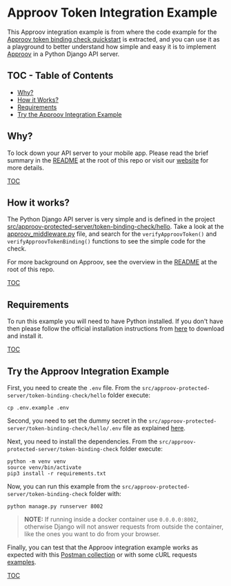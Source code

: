 # Approov Token Integration Example

This Approov integration example is from where the code example for the [Approov token binding check quickstart](/docs/APPROOV_TOKEN_BINDING_QUICKSTART.md) is extracted, and you can use it as a playground to better understand how simple and easy it is to implement [Approov](https://approov.io) in a Python Django API server.

## TOC - Table of Contents

* [Why?](#why)
* [How it Works?](#how-it-works)
* [Requirements](#requirements)
* [Try the Approov Integration Example](#try-the-approov-integration-example)


## Why?

To lock down your API server to your mobile app. Please read the brief summary in the [README](/README.md#why) at the root of this repo or visit our [website](https://approov.io/product.html) for more details.

[TOC](#toc---table-of-contents)


## How it works?

The Python Django API server is very simple and is defined in the project [src/approov-protected-server/token-binding-check/hello](/src/approov-protected-server/token-binding-check/hello). Take a look at the [approov_middleware.py](/src/approov-protected-server/token-binding-check/hello/approov_middleware.py) file, and search for the `verifyApproovToken()` and `verifyApproovTokenBinding()` functions to see the simple code for the check.

For more background on Approov, see the overview in the [README](/README.md#how-it-works) at the root of this repo.

[TOC](#toc---table-of-contents)


## Requirements

To run this example you will need to have Python installed. If you don't have then please follow the official installation instructions from [here](https://wiki.python.org/moin/BeginnersGuide/Download) to download and install it.

[TOC](#toc---table-of-contents)


## Try the Approov Integration Example

First, you need to create the `.env` file. From the `src/approov-protected-server/token-binding-check/hello` folder execute:

```
cp .env.example .env
```

Second, you need to set the dummy secret in the `src/approov-protected-server/token-binding-check/hello/.env` file as explained [here](/README.md#the-dummy-secret).

Next, you need to install the dependencies. From the `src/approov-protected-server/token-binding-check` folder execute:

```text
python -m venv venv
source venv/bin/activate
pip3 install -r requirements.txt
```

Now, you can run this example from the `src/approov-protected-server/token-binding-check` folder with:

```text
python manage.py runserver 8002
```

> **NOTE:** If running inside a docker container use `0.0.0.0:8002`, otherwise Django will not answer requests from outside the container, like the ones you want to do from your browser.

Finally, you can test that the Approov integration example works as expected with this [Postman collection](/README.md#testing-with-postman) or with some cURL requests [examples](/README.md#testing-with-curl).

[TOC](#toc---table-of-contents)
